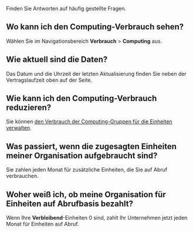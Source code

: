 Finden Sie Antworten auf häufig gestellte Fragen.

Wo kann ich den Computing-Verbrauch sehen?
------------------------------------------

Wählen Sie im Navigationsbereich **Verbrauch** \> **Computing** aus.

Wie aktuell sind die Daten?
---------------------------

Das Datum und die Uhrzeit der letzten Aktualisierung finden Sie neben der Vertragslaufzeit oben auf der Seite.

Wie kann ich den Computing-Verbrauch reduzieren?
------------------------------------------------

Sie können [den Verbrauch der Computing-Gruppen für die Einheiten verwalten](qty1682530889318.md).

Was passiert, wenn die zugesagten Einheiten meiner Organisation aufgebraucht sind?
----------------------------------------------------------------------------------

Sie zahlen jeden Monat für zusätzliche Einheiten, die Sie auf Abruf verbrauchen.

Woher weiß ich, ob meine Organisation für Einheiten auf Abrufbasis bezahlt?
---------------------------------------------------------------------------

Wenn Ihre **Verbleibend**-Einheiten 0 sind, zahlt Ihr Unternehmen jetzt jeden Monat für Einheiten auf Abruf.
